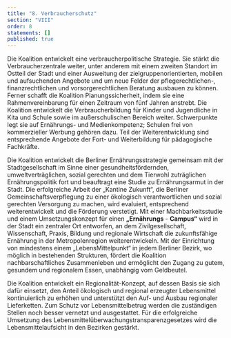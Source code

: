 ```yaml
---
title: "8. Verbraucherschutz"
section: "VIII"
order: 8
statements: []
published: true
---
```

Die Koalition entwickelt eine verbraucherpolitische Strategie. Sie stärkt die
Verbraucherzentrale weiter, unter anderem mit einem zweiten Standort im Ostteil der Stadt
und einer Ausweitung der zielgruppenorientierten, mobilen und aufsuchenden Angebote und
um neue Felder der pflegerechtlichen-, finanzrechtlichen und vorsorgerechtlichen Beratung
ausbauen zu können. Ferner schafft die Koalition Planungssicherheit, indem sie eine
Rahmenvereinbarung für einen Zeitraum von fünf Jahren anstrebt. Die Koalition entwickelt die
Verbraucherbildung für Kinder und Jugendliche in Kita und Schule sowie im außerschulischen
Bereich weiter. Schwerpunkte legt sie auf Ernährungs- und Medienkompetenz; Schulen frei
von kommerzieller Werbung gehören dazu. Teil der Weiterentwicklung sind entsprechende
Angebote der Fort- und Weiterbildung für pädagogische Fachkräfte.

Die Koalition entwickelt die Berliner Ernährungsstrategie gemeinsam mit der
Stadtgesellschaft im Sinne einer gesundheitsfördernden, umweltverträglichen, sozial
gerechten und dem Tierwohl zuträglichen Ernährungspolitik fort und beauftragt eine Studie zu
Ernährungsarmut in der Stadt. Die erfolgreiche Arbeit der „Kantine Zukunft“, die Berliner
Gemeinschaftsverpflegung zu einer ökologisch verantwortlichen und sozial gerechten
Versorgung zu machen, wird evaluiert, entsprechend weiterentwickelt und die Förderung
verstetigt. Mit einer Machbarkeitsstudie und einem Umsetzungskonzept für einen
**„Ernährungs** - **Campus“** wird in der Stadt ein zentraler Ort entworfen, an dem
Zivilgesellschaft, Wissenschaft, Praxis, Bildung und regionale Wirtschaft die zukunftsfähige
Ernährung in der Metropolenregion weiterentwickeln. Mit der Einrichtung von mindestens
einem „LebensMittelpunkt“ in jedem Berliner Bezirk, wo möglich in bestehenden Strukturen,
fördert die Koalition nachbarschaftliches Zusammenleben und ermöglicht den Zugang zu
gutem, gesundem und regionalem Essen, unabhängig vom Geldbeutel.

Die Koalition entwickelt ein Regionalität-Konzept, auf dessen Basis sie sich dafür einsetzt, den
Anteil ökologisch und regional erzeugter Lebensmittel kontinuierlich zu erhöhen und
unterstützt den Auf- und Ausbau regionaler Lieferketten. Zum Schutz vor Lebensmittelbetrug
werden die zuständigen Stellen noch besser vernetzt und ausgestattet. Für die erfolgreiche
Umsetzung des Lebensmittelüberwachungstransparenzgesetzes wird die
Lebensmittelaufsicht in den Bezirken gestärkt.

